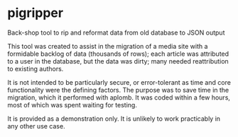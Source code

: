 # pigripper
Back-shop tool to rip and reformat data from old database to JSON output

This tool was created to assist in the migration of a media site with a formidable backlog of data (thousands of rows); each article was attributed to a user in the database, but the data was dirty; many needed reattribution to existing authors.

It is not intended to be particularly secure, or error-tolerant as time and core functionality were the defining factors.  The purpose was to save time in the migration, which it performed with aplomb.  It was coded within a few hours, most of which was spent waiting for testing.

It is provided as a demonstration only.  It is unlikely to work practicably in any other use case.
